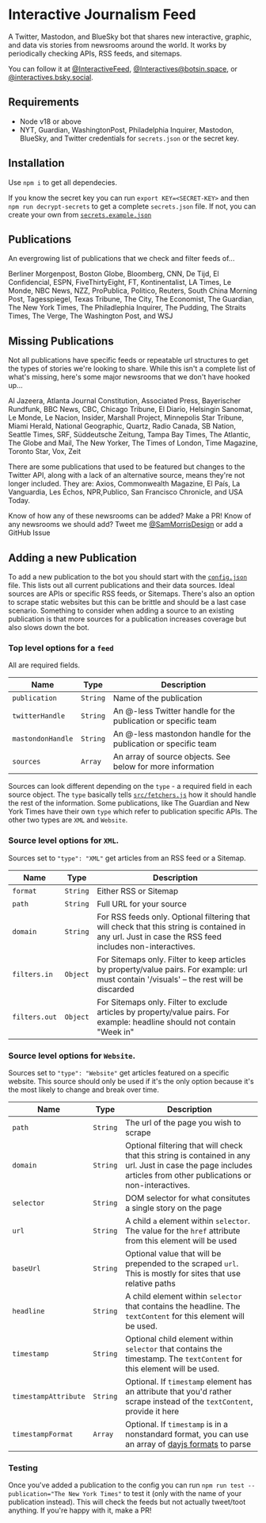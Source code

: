 # Interactive Journalism Feed
A Twitter, Mastodon, and BlueSky bot that shares new interactive, graphic, and data vis stories from newsrooms around the world. It works by periodically checking APIs, RSS feeds, and sitemaps.

You can follow it at [@InteractiveFeed](https://twitter.com/InteractiveFeed), [@Interactives@botsin.space](https://botsin.space/@Interactives), or [@interactives.bsky.social](https://staging.bsky.app/profile/interactives.bsky.social).

## Requirements
- Node v18 or above
- NYT, Guardian, WashingtonPost, Philadelphia Inquirer, Mastodon, BlueSky, and Twitter credentials for `secrets.json` or the secret key.

## Installation
Use `npm i` to get all dependecies.

If you know the secret key you can run `export KEY=<SECRET-KEY>` and then `npm run decrypt-secrets` to get a complete `secrets.json` file. If not, you can create your own from [`secrets.example.json`](secrets.example.json)

## Publications
An evergrowing list of publications that we check and filter feeds of...

Berliner Morgenpost, Boston Globe, Bloomberg, CNN, De Tijd, El Confidencial, ESPN, FiveThirtyEight, FT, Kontinentalist, LA Times, Le Monde, NBC News,  NZZ, ProPublica, Politico, Reuters, South China Morning Post, Tagesspiegel, Texas Tribune, The City, The Economist, The Guardian, The New York Times, The Philadlephia Inquirer, The Pudding, The Straits Times, The Verge, The Washington Post, and WSJ

## Missing Publications
Not all publications have specific feeds or repeatable url structures to get the types of stories we're looking to share. While this isn't a complete list of what's missing, here's some major newsrooms that we don't have hooked up...

Al Jazeera, Atlanta Journal Constitution, Associated Press, Bayerischer Rundfunk, BBC News, CBC, Chicago Tribune, El Diario, Helsingin Sanomat, Le Monde, Le Nacion, Insider, Marshall Project, Minnepolis Star Tribune, Miami Herald, National Geographic, Quartz, Radio Canada, SB Nation, Seattle Times, SRF, Süddeutsche Zeitung, Tampa Bay Times, The Atlantic, The Globe and Mail, The New Yorker, The Times of London, Time Magazine, Toronto Star, Vox, Zeit

There are some publications that used to be featured but changes to the Twitter API, along with a lack of an alternative source, means they're not longer included. They are: Axios, Commonwealth Magazine, El País, La Vanguardia, Les Échos, NPR,Publico, San Francisco Chronicle, and USA Today.

Know of how any of these newsrooms can be added? Make a PR!
Know of any newsrooms we should add? Tweet me [@SamMorrisDesign](https://twitter.com/SamMorrisDesign) or add a GitHub Issue

## Adding a new Publication
To add a new publication to the bot you should start with the [`config.json`](config.json) file. This lists out all current publications and their data sources. Ideal sources are APIs or specific RSS feeds, or Sitemaps. There's also an option to scrape static websites but this can be brittle and should be a last case scenario. Something to consider when adding a source to an existing publication is that more sources for a publication increases coverage but also slows down the bot.

### Top level options for a `feed`
All are required fields.

| Name              | Type     | Description                                                     |
| ----------------- | -------- | --------------------------------------------------------------- |
| `publication`     | `String` | Name of the publication                                         |
| `twitterHandle`   | `String` | An @-less Twitter handle for the publication or specific team   |
| `mastondonHandle` | `String` | An @-less mastondon handle for the publication or specific team |
| `sources`         | `Array`  | An array of source objects. See below for more information      |

Sources can look different depending on the `type` - a required field in each source object. The `type` basically tells [`src/fetchers.js`](src/fetchers.js) how it should handle the rest of the information. Some publications, like The Guardian and New York Times have their own `type` which refer to publication specific APIs. The other two types are `XML` and `Website`.


### Source level options for `XML`.
Sources set to `"type": "XML"` get articles from an RSS feed or a Sitemap.

| Name          | Type     | Description                                                                                                                                           |
| ------------- | -------- | ----------------------------------------------------------------------------------------------------------------------------------------------------- |
| `format`      | `String` | Either RSS or Sitemap                                                                                                                                 |
| `path`        | `String` | Full URL for your source                                                                                                                              |
| `domain`      | `String` | For RSS feeds only. Optional filtering that will check that this string is contained in any url. Just in case the RSS feed includes non-interactives. |
| `filters.in`  | `Object` | For Sitemaps only. Filter to keep articles by property/value pairs. For example: url must contain '/visuals' – the rest will be discarded             |
| `filters.out` | `Object` | For Sitemaps only. Filter to exclude articles by property/value pairs. For example: headline should not contain "Week in"                             |


### Source level options for `Website`.
Sources set to `"type": "Website"` get articles featured on a specific website. This source should only be used if it's the only option because it's the most likely to change and break over time.

| Name                 | Type     | Description                                                                                                                                                       |
| -------------------- | -------- | ----------------------------------------------------------------------------------------------------------------------------------------------------------------- |
| `path`               | `String` | The url of the page you wish to scrape                                                                                                                            |
| `domain`             | `String` | Optional filtering that will check that this string is contained in any url. Just in case the page includes articles from other publications or non-interactives. |
| `selector`           | `String` | DOM selector for what consitutes a single story on the page                                                                                                       |
| `url`                | `String` | A child `a` element within `selector`. The value for the `href` attribute from this element will be used                                                          |
| `baseUrl`            | `String` | Optional value that will be prepended to the scraped `url`. This is mostly for sites that use relative paths                                                      |
| `headline`           | `String` | A child element within `selector` that contains the headline. The `textContent` for this element will be used.                                                    |
| `timestamp`          | `String` | Optional child element within `selector` that contains the timestamp. The `textContent` for this element will be used.                                            |
| `timestampAttribute` | `String` | Optional. If `timestamp` element has an attribute that you'd rather scrape instead of the `textContent`, provide it here                                          |
| `timestampFormat`    | `Array`  | Optional. If `timestamp` is in a nonstandard format, you can use an array of [dayjs formats](https://day.js.org/docs/en/parse/string-format) to parse             |


### Testing
Once you've added a publication to the config you can run `npm run test --publication="The New York Times"` to test it (only with the name of your publication instead). This will check the feeds but not actually tweet/toot anything. If you're happy with it, make a PR!

